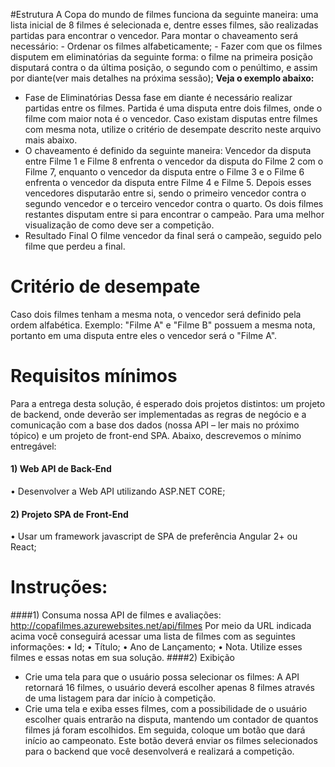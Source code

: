 #Estrutura
 A Copa do mundo de filmes funciona da seguinte maneira: uma lista inicial de 8 filmes é selecionada e, dentre esses filmes, são realizadas partidas para encontrar o vencedor. Para montar o chaveamento
será necessário:
	- Ordenar os filmes alfabeticamente;
 	- Fazer com que os filmes disputem em eliminatórias da seguinte forma: o filme na primeira posição disputará contra o da última posição, o segundo com o penúltimo, e assim por diante(ver mais detalhes na próxima sessão);
**Veja o exemplo abaixo:**
- Fase de Eliminatórias
Dessa fase em diante é necessário realizar partidas entre os filmes. Partida é uma disputa entre dois filmes, onde o filme com maior nota é o vencedor. Caso existam disputas entre filmes com mesma nota, utilize o critério de desempate descrito neste arquivo mais abaixo.
- O chaveamento é definido da seguinte maneira: Vencedor da disputa entre Filme 1 e Filme 8 enfrenta o vencedor da disputa do Filme 2 com o Filme 7, enquanto o vencedor da disputa entre o Filme 3 e o Filme 6 enfrenta o vencedor da disputa entre Filme 4 e Filme 5. Depois esses vencedores disputarão entre si, sendo o primeiro vencedor contra o segundo vencedor e o terceiro vencedor contra o quarto. Os dois filmes restantes disputam entre si para encontrar o campeão. Para uma melhor visualização de como deve
ser a competição.
- Resultado Final
O filme vencedor da final será o campeão, seguido pelo filme que perdeu a final.
# Critério de desempate
Caso dois filmes tenham a mesma nota, o vencedor será definido pela ordem alfabética. Exemplo: "Filme A" e "Filme B" possuem a mesma nota, portanto em uma disputa entre eles o vencedor será o "Filme A".
# Requisitos mínimos
Para a entrega desta solução, é esperado dois projetos distintos: um projeto de backend, onde deverão ser implementadas as regras de negócio e a comunicação com a base dos dados (nossa API – ler mais no próximo tópico) e um projeto de front-end SPA. Abaixo, descrevemos o mínimo entregável:
#### 1) Web API de Back-End
• Desenvolver a Web API utilizando ASP.NET CORE;
#### 2) Projeto SPA de Front-End
• Usar um framework javascript de SPA de preferência Angular 2+ ou React;
# Instruções:
####1) Consuma nossa API de filmes e avaliações:
 http://copafilmes.azurewebsites.net/api/filmes
Por meio da URL indicada acima você conseguirá acessar uma lista de filmes com as seguintes informações:
• Id;
• Título;
• Ano de Lançamento;
• Nota.
Utilize esses filmes e essas notas em sua solução.
####2) Exibição
- Crie uma tela para que o usuário possa selecionar os filmes:
A API retornará 16 filmes, o usuário deverá escolher apenas 8 filmes através de uma listagem para dar início à competição.
- Crie uma tela e exiba esses filmes, com a possibilidade de o usuário escolher quais entrarão na disputa, mantendo um contador de quantos filmes já foram escolhidos. Em seguida, coloque um botão que dará início ao campeonato. Este botão deverá enviar os filmes selecionados para o backend que você desenvolverá e realizará a competição. 